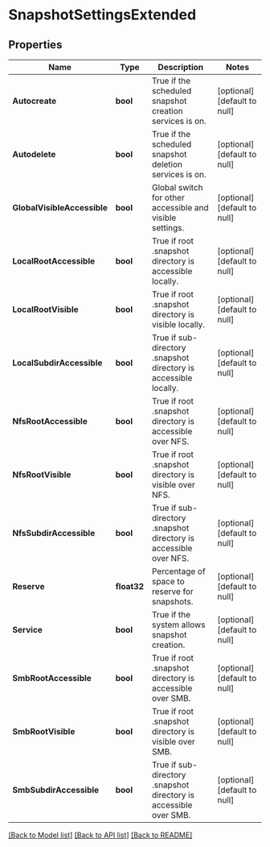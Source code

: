 # SnapshotSettingsExtended

## Properties
Name | Type | Description | Notes
------------ | ------------- | ------------- | -------------
**Autocreate** | **bool** | True if the scheduled snapshot creation services is on. | [optional] [default to null]
**Autodelete** | **bool** | True if the scheduled snapshot deletion services is on. | [optional] [default to null]
**GlobalVisibleAccessible** | **bool** | Global switch for other accessible and visible settings. | [optional] [default to null]
**LocalRootAccessible** | **bool** | True if root .snapshot directory is accessible locally. | [optional] [default to null]
**LocalRootVisible** | **bool** | True if root .snapshot directory is visible locally. | [optional] [default to null]
**LocalSubdirAccessible** | **bool** | True if sub-directory .snapshot directory is accessible locally. | [optional] [default to null]
**NfsRootAccessible** | **bool** | True if root .snapshot directory is accessible over NFS. | [optional] [default to null]
**NfsRootVisible** | **bool** | True if root .snapshot directory is visible over NFS. | [optional] [default to null]
**NfsSubdirAccessible** | **bool** | True if sub-directory .snapshot directory is accessible over NFS. | [optional] [default to null]
**Reserve** | **float32** | Percentage of space to reserve for snapshots. | [optional] [default to null]
**Service** | **bool** | True if the system allows snapshot creation. | [optional] [default to null]
**SmbRootAccessible** | **bool** | True if root .snapshot directory is accessible over SMB. | [optional] [default to null]
**SmbRootVisible** | **bool** | True if root .snapshot directory is visible over SMB. | [optional] [default to null]
**SmbSubdirAccessible** | **bool** | True if sub-directory .snapshot directory is accessible over SMB. | [optional] [default to null]

[[Back to Model list]](../README.md#documentation-for-models) [[Back to API list]](../README.md#documentation-for-api-endpoints) [[Back to README]](../README.md)


